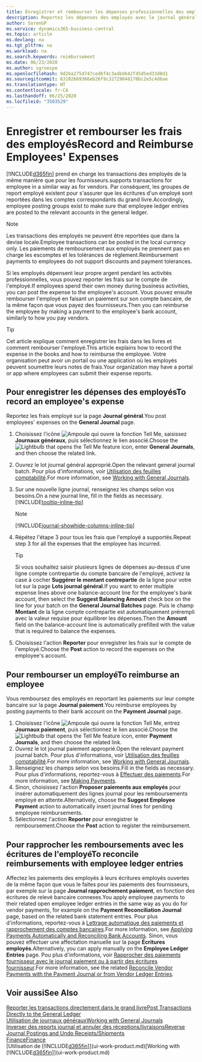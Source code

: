 ```yaml
---
title: Enregistrer et rembourser les dépenses professionnelles des employés | Microsoft Docs
description: Reportez les dépenses des employés avec le journal général sur le compte de l'employé et reportez par la suite un paiement sur le compte bancaire de l'employé pour rembourser les frais professionnels.
author: SorenGP
ms.service: dynamics365-business-central
ms.topic: article
ms.devlang: na
ms.tgt_pltfrm: na
ms.workload: na
ms.search.keywords: reimbursement
ms.date: 06/23/2020
ms.author: sgroespe
ms.openlocfilehash: 9d2ba275d747ced6f4c3adbd642f45d5ed33d8d1
ms.sourcegitcommit: 63102669366eb26f9c32729848170bc2e5c4d6ae
ms.translationtype: HT
ms.contentlocale: fr-CA
ms.lasthandoff: 06/25/2020
ms.locfileid: "3503529"
---
```

# <a name="record-and-reimburse-employees-expenses"></a><span data-ttu-id="a851d-103">Enregistrer et rembourser les frais des employés</span><span class="sxs-lookup"><span data-stu-id="a851d-103">Record and Reimburse Employees' Expenses</span></span>

[!INCLUDE[d365fin](includes/d365fin_md.md)] <span data-ttu-id="a851d-104">prend en charge les transactions des employés de la même manière que pour les fournisseurs.</span><span class="sxs-lookup"><span data-stu-id="a851d-104">supports transactions for employee in a similar way as for vendors.</span></span> <span data-ttu-id="a851d-105">Par conséquent, les groupes de report employé existent pour s'assurer que les écritures d'un employé sont reportées dans les comptes correspondants du grand livre.</span><span class="sxs-lookup"><span data-stu-id="a851d-105">Accordingly, employee posting groups exist to make sure that employee ledger entries are posted to the relevant accounts in the general ledger.</span></span>

> [!NOTE]  
> <span data-ttu-id="a851d-106">Les transactions des employés ne peuvent être reportées que dans la devise locale.</span><span class="sxs-lookup"><span data-stu-id="a851d-106">Employee transactions can be posted in the local currency only.</span></span> <span data-ttu-id="a851d-107">Les paiements de remboursement aux employés ne prennent pas en charge les escomptes et les tolérances de règlement.</span><span class="sxs-lookup"><span data-stu-id="a851d-107">Reimbursement payments to employees do not support discounts and payment tolerances.</span></span>

<span data-ttu-id="a851d-108">Si les employés dépensent leur propre argent pendant les activités professionnelles, vous pouvez reporter les frais sur le compte de l'employé.</span><span class="sxs-lookup"><span data-stu-id="a851d-108">If employees spend their own money during business activities, you can post the expense to the employee's account.</span></span> <span data-ttu-id="a851d-109">Vous pouvez ensuite rembourser l'employé en faisant un paiement sur son compte bancaire, de la même façon que vous payez des fournisseurs.</span><span class="sxs-lookup"><span data-stu-id="a851d-109">Then you can reimburse the employee by making a payment to the employee's bank account, similarly to how you pay vendors.</span></span>  

> [!TIP]
> <span data-ttu-id="a851d-110">Cet article explique comment enregistrer les frais dans les livres et comment rembourser l'employé.</span><span class="sxs-lookup"><span data-stu-id="a851d-110">This article explains how to record the expense in the books and how to reimburse the employee.</span></span> <span data-ttu-id="a851d-111">Votre organisation peut avoir un portail ou une application où les employés peuvent soumettre leurs notes de frais.</span><span class="sxs-lookup"><span data-stu-id="a851d-111">Your organization may have a portal or app where employees can submit their expense reports.</span></span>

## <a name="to-record-an-employees-expense"></a><span data-ttu-id="a851d-112">Pour enregistrer les dépenses des employés</span><span class="sxs-lookup"><span data-stu-id="a851d-112">To record an employee's expense</span></span>
<span data-ttu-id="a851d-113">Reportez les frais employé sur la page **Journal général**.</span><span class="sxs-lookup"><span data-stu-id="a851d-113">You post employees' expenses on the **General Journal** page.</span></span>
1. <span data-ttu-id="a851d-114">Choisissez l'icône ![Ampoule qui ouvre la fonction Tell Me](media/ui-search/search_small.png "Dites-moi ce que vous voulez faire"), saisissez **Journaux généraux**, puis sélectionnez le lien associé.</span><span class="sxs-lookup"><span data-stu-id="a851d-114">Choose the ![Lightbulb that opens the Tell Me feature](media/ui-search/search_small.png "Tell me what you want to do") icon, enter **General Journals**, and then choose the related link.</span></span>
2. <span data-ttu-id="a851d-115">Ouvrez le lot journal général approprié.</span><span class="sxs-lookup"><span data-stu-id="a851d-115">Open the relevant general journal batch.</span></span> <span data-ttu-id="a851d-116">Pour plus d'informations, voir [Utilisation des feuilles comptabilité](ui-work-general-journals.md).</span><span class="sxs-lookup"><span data-stu-id="a851d-116">For more information, see [Working with General Journals](ui-work-general-journals.md).</span></span>
3. <span data-ttu-id="a851d-117">Sur une nouvelle ligne journal, renseignez les champs selon vos besoins.</span><span class="sxs-lookup"><span data-stu-id="a851d-117">On a new journal line, fill in the fields as necessary.</span></span> [!INCLUDE[tooltip-inline-tip](includes/tooltip-inline-tip_md.md)]    

    > [!NOTE]
    > [!INCLUDE[journal-showhide-columns-inline-tip](includes/journal-showhide-columns-inline-tip.md)]
4. <span data-ttu-id="a851d-118">Répétez l'étape 3 pour tous les frais que l'employé a supportés.</span><span class="sxs-lookup"><span data-stu-id="a851d-118">Repeat step 3 for all the expenses that the employee has incurred.</span></span>

    > [!TIP]  
    > <span data-ttu-id="a851d-119">Si vous souhaitez saisir plusieurs lignes de dépenses au-dessus d'une ligne compte contrepartie du compte bancaire de l'employé, activez la case à cocher **Suggérer le montant contrepartie** de la ligne pour votre lot sur la page **Lots journal général**.</span><span class="sxs-lookup"><span data-stu-id="a851d-119">If you want to enter multiple expense lines above one balance-account line for the employee's bank account, then select the **Suggest Balancing Amount** check box on the line for your batch on the **General Journal Batches** page.</span></span> <span data-ttu-id="a851d-120">Puis le champ **Montant** de la ligne compte contrepartie est automatiquement prérempli avec la valeur requise pour équilibrer les dépenses.</span><span class="sxs-lookup"><span data-stu-id="a851d-120">Then the **Amount** field on the balance-account line is automatically prefilled with the value that is required to balance the expenses.</span></span>
5. <span data-ttu-id="a851d-121">Choisissez l'action **Reporter** pour enregistrer les frais sur le compte de l'employé.</span><span class="sxs-lookup"><span data-stu-id="a851d-121">Choose the **Post** action to record the expenses on the employee's account.</span></span>

## <a name="to-reimburse-an-employee"></a><span data-ttu-id="a851d-122">Pour rembourser un employé</span><span class="sxs-lookup"><span data-stu-id="a851d-122">To reimburse an employee</span></span>
<span data-ttu-id="a851d-123">Vous remboursez des employés en reportant les paiements sur leur compte bancaire sur la page **Journal paiement**.</span><span class="sxs-lookup"><span data-stu-id="a851d-123">You reimburse employees by posting payments to their bank account on the **Payment Journal** page.</span></span>
1. <span data-ttu-id="a851d-124">Choisissez l'icône ![Ampoule qui ouvre la fonction Tell Me](media/ui-search/search_small.png "Dites-moi ce que vous voulez faire"), entrez **Journaux paiement**, puis sélectionnez le lien associé.</span><span class="sxs-lookup"><span data-stu-id="a851d-124">Choose the ![Lightbulb that opens the Tell Me feature](media/ui-search/search_small.png "Tell me what you want to do") icon, enter **Payment Journals**, and then choose the related link.</span></span>
2. <span data-ttu-id="a851d-125">Ouvrez le lot journal paiement approprié.</span><span class="sxs-lookup"><span data-stu-id="a851d-125">Open the relevant payment journal batch.</span></span> <span data-ttu-id="a851d-126">Pour plus d'informations, voir [Utilisation des feuilles comptabilité](ui-work-general-journals.md).</span><span class="sxs-lookup"><span data-stu-id="a851d-126">For more information, see [Working with General Journals](ui-work-general-journals.md).</span></span>
3. <span data-ttu-id="a851d-127">Renseignez les champs selon vos besoins.</span><span class="sxs-lookup"><span data-stu-id="a851d-127">Fill in the fields as necessary.</span></span> <span data-ttu-id="a851d-128">Pour plus d'informations, reportez-vous à [Effectuer des paiements](payables-make-payments.md).</span><span class="sxs-lookup"><span data-stu-id="a851d-128">For more information, see [Making Payments](payables-make-payments.md).</span></span>
4. <span data-ttu-id="a851d-129">Sinon, choisissez l'action **Proposer paiements aux employés** pour insérer automatiquement des lignes journal pour les remboursements employé en attente.</span><span class="sxs-lookup"><span data-stu-id="a851d-129">Alternatively, choose the **Suggest Employee Payment** action to automatically insert journal lines for pending employee reimbursements.</span></span>
5. <span data-ttu-id="a851d-130">Sélectionnez l'action **Reporter** pour enregistrer le remboursement.</span><span class="sxs-lookup"><span data-stu-id="a851d-130">Choose the **Post** action to register the reimbursement.</span></span>  

## <a name="to-reconcile-reimbursements-with-employee-ledger-entries"></a><span data-ttu-id="a851d-131">Pour rapprocher les remboursements avec les écritures de l'employé</span><span class="sxs-lookup"><span data-stu-id="a851d-131">To reconcile reimbursements with employee ledger entries</span></span>
<span data-ttu-id="a851d-132">Affectez les paiements des employés à leurs écritures employés ouvertes de la même façon que vous le faites pour les paiements des fournisseurs, par exemple sur la page **Journal rapprochement paiement**, en fonction des écritures de relevé bancaire connexes.</span><span class="sxs-lookup"><span data-stu-id="a851d-132">You apply employee payments to their related open employee ledger entries in the same way as you do for vendor payments, for example on the **Payment Reconciliation Journal** page, based on the related bank statement entries.</span></span> <span data-ttu-id="a851d-133">Pour plus d'informations, reportez-vous à [Lettrage automatique des paiements et rapprochement des comptes bancaires](receivables-apply-payments-auto-reconcile-bank-accounts.md).</span><span class="sxs-lookup"><span data-stu-id="a851d-133">For more information, see [Applying Payments Automatically and Reconciling Bank Accounts](receivables-apply-payments-auto-reconcile-bank-accounts.md).</span></span> <span data-ttu-id="a851d-134">Sinon, vous pouvez effectuer une affectation manuelle sur la page **Écritures employés**.</span><span class="sxs-lookup"><span data-stu-id="a851d-134">Alternatively, you can apply manually on the **Employee Ledger Entries** page.</span></span> <span data-ttu-id="a851d-135">Pou plus d'informations, voir [Rapprocher des paiements fournisseur avec le journal paiement ou à partir des écritures fournisseur](payables-how-apply-purchase-transactions-manually.md).</span><span class="sxs-lookup"><span data-stu-id="a851d-135">For more information, see the related [Reconcile Vendor Payments with the Payment Journal or from Vendor Ledger Entries](payables-how-apply-purchase-transactions-manually.md).</span></span>  

## <a name="see-also"></a><span data-ttu-id="a851d-136">Voir aussi</span><span class="sxs-lookup"><span data-stu-id="a851d-136">See Also</span></span>
[<span data-ttu-id="a851d-137">Reporter les transactions directement dans le grand livre</span><span class="sxs-lookup"><span data-stu-id="a851d-137">Post Transactions Directly to the General Ledger</span></span>](finance-how-post-transactions-directly.md)  
[<span data-ttu-id="a851d-138">Utilisation de journaux généraux</span><span class="sxs-lookup"><span data-stu-id="a851d-138">Working with General Journals</span></span>](ui-work-general-journals.md)  
[<span data-ttu-id="a851d-139">Inverser des reports journal et annuler des réceptions/livraisons</span><span class="sxs-lookup"><span data-stu-id="a851d-139">Reverse Journal Postings and Undo Receipts/Shipments</span></span>](finance-how-reverse-journal-posting.md)  
[<span data-ttu-id="a851d-140">Finance</span><span class="sxs-lookup"><span data-stu-id="a851d-140">Finance</span></span>](finance.md)  
<span data-ttu-id="a851d-141">[Utilisation de [!INCLUDE[d365fin](includes/d365fin_md.md)]](ui-work-product.md)</span><span class="sxs-lookup"><span data-stu-id="a851d-141">[Working with [!INCLUDE[d365fin](includes/d365fin_md.md)]](ui-work-product.md)</span></span>  
